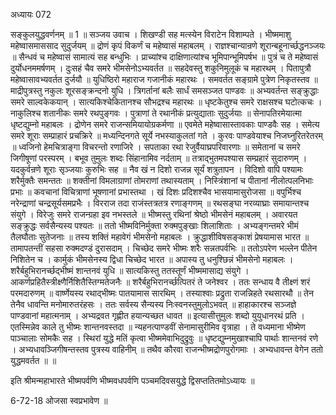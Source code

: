 अध्यायः 072

सङ्कुलयुद्धवर्णनम् ॥ 1 ॥
सञ्जय उवाच ।
शिखण्डी सह मत्स्येन विराटेन विशाम्पते ।
भीष्ममाशु महेष्वासमाससाद सुदुर्जयम् ॥
द्रोणं कृपं विकर्णं च महेष्वासं महाबलम् ।
राज्ञश्चान्यान्रणे शूरान्बहूनार्च्छद्धनञ्जयः ॥
सैन्धवं च महेष्वासं सामात्यं सह बन्धुभिः ।
प्राच्यांश्च दाक्षिणात्यांश्च भूमिपान्भूमिपर्षभ ॥
पुत्रं च ते महेष्वासं दुर्योधनममर्षणम् ।
दुःसहं चैव समरे भीमसेनोऽभ्यवर्तत ॥
सहदेवस्तु शकुनिमुलूकं च महारथम् ।
पितापुत्रौ महेष्वासावभ्यवर्तत दुर्जयौ ॥
युधिष्ठिरो महाराज गजानीकं महारथः ।
समवर्तत सङ्ग्रामे पुत्रेण निकृतस्तव ॥
माद्रीपुत्रस्तु नकुलः शूरसङ्क्रन्दनो युधि ।
त्रिगर्तानां बलैः सार्धं समसञ्जत पाण्डवः ॥
अभ्यवर्तन्त सङ्क्रुद्धाः समरे साल्वकेकयान् ।
सात्यकिश्चेकितानश्च सौभद्रश्च महारथः ॥
धृष्टकेतुश्च समरे राक्षसश्च घटोत्कचः ।
नाकुलिश्च शतानीकः समरे रथपुङ्गवः ।
पुत्राणां ते रथानीकं प्रत्युद्याताः सुदुर्जयाः ॥
सेनापतिरमेयात्मा धृष्टद्युम्नो महाबलः ।
द्रोणेन समरे राजन्समियायोग्रकर्मणा ॥
एवमेते महेष्वासास्तावकाः पाण्डवैः सह ।
समेत्य समरे शूराः सम्प्राहारं प्रचक्रिरे ॥
मध्यन्दिनगते सूर्ये नभस्याकुलतां गते ।
कुरवः पाण्डवेयाश्च निजघ्नुरितरेतरम् ॥
ध्वजिनो हेमचित्राङ्गा विचरन्तो रणाजिरे ।
सपताका रथा रेजुर्वैयाघ्रपरिवारणाः ॥
समेतानां च समरे जिगीषूणां परस्परम् ।
बभूव तुमुलः शब्दः सिंहानामिव नर्दताम् ॥
तत्राद्भुतमपश्यास सम्प्रहारं सुदारुणम् ।
यदकुर्वन्रणे शूराः सृञ्जयाः कुरुभिः सह ॥
नैव खं न दिशो राजन्न सूर्यं शत्रुतापन ।
विदिशो वापि पश्यामः शरैर्मुक्तैः समन्ततः ॥
शक्तीनां विमलाग्राणां तोमराणां तथास्यताम् ।
निस्त्रिंशानां च पीतानां नीलोत्पलनिभाः प्रभाः ॥
कवचानां विचित्राणां भूषणानां प्रभास्तथा ।
खं दिशः प्रदिशश्चैव भासयामासुरोजसा ॥
वपुर्भिश्च नरेन्द्राणां चन्द्रसूर्यसमप्रभैः ।
विरराज तदा राजंस्तत्रतत्र रणाङ्गणम् ॥
रथसङ्घा नरव्याघ्राः समायान्तश्च संयुगे ।
विरेजुः समरे राजन्ग्रहा इव नभस्तले ॥
भीष्मस्तु रथिनां श्रेष्ठो भीमसेनं महाबलम् ।
अवारयत सङ्क्रुद्धः सर्वसैन्यस्य पश्यतः ॥
ततो भीष्मविनिर्मुक्ता रुक्मपुङ्खाः शिलाशिताः ।
अभ्यङ्गन्तमरे भीमं तैलघौताः सुतेजनाः ॥
तस्य शक्तिं महावेगं भीमसेनो महाबलः ।
क्रुद्धाशीविषसङ्काशं प्रेषयामास भारत ॥
तामापतन्तीं सहसा रुक्मदण्डं दुरासदाम् ।
चिच्छेद समरे भीष्मः शरैः सन्नतपर्वभिः ॥
ततोऽपरेण भल्लेन पीतेन निशितेन च ।
कार्मुकं भीमसेनस्य द्विधा चिच्छेद भारत ॥
अपास्य तु धनुश्छिन्नं भीमसेनो महाबलः ।
शरैर्बहुभिरानर्च्छद्भीष्मं शान्तनवं युधि ॥
सात्यकिस्तु ततस्तूर्णं भीष्ममासाद्य संयुगे ।
आकर्णप्रहितैस्त्रीक्ष्णैर्निशितैस्तिग्मतेजनैः ॥
शरैर्बहुभिरानर्च्छत्पितरं ते जनेश्वर ।
ततः सन्धाय वै तीक्ष्णं शरं परमदारुणम् ॥
वार्ष्णेयस्य रथाद्भीष्मः पातयामास सारथिम् ।
तस्याश्वाः प्रद्रुता राजन्निहते रथसारथौ ॥
तेन तेनैव धावन्ति मनोमारुतरंहसः ।
ततः सर्वस्य सैन्यस्य निःस्वनस्तुमुलोऽभवत् ॥
हाहाकारश्च सञ्जज्ञे पाण्डवानां महात्मनाम् ।
अभ्यद्रवत गृह्णीत हयान्यच्छत धावत ॥
इत्यासीत्तुमुलः शब्दो युयुधानरथं प्रति ।
एतस्मिन्नेव काले तु भीष्मः शान्तनवस्तदा ॥
न्यहनत्पाण्डवीं सेनामासुरीमिव वृत्राहा ।
ते वध्यमाना भीष्मेण पाञ्चालाः सोमकैः सह ।
स्थिरां युद्धे मतिं कृत्वा भीष्ममेवाभिदुद्रुवुः ॥
धृष्टद्युम्नमुखाश्चापि पार्थाः शान्तनवं रणे ।
अभ्यधावञ्जिगीषन्तस्तव पुत्रस्य वाहिनीम् ॥
तथैव कौरवा राजन्भीष्मद्रोणपुरोगमाः ।
अभ्यधावन्त वेगेन ततो युद्धमवर्तत ॥ ॥

इति श्रीमन्महाभारते भीष्मपर्वणि भीष्मवधपर्वणि पञ्चमदिवसयुद्धे द्विसप्ततितमोऽध्यायः ॥

6-72-18 ओजसा स्वप्रभावेण ॥
